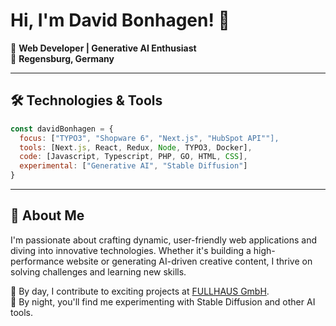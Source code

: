 # Hi, I'm David Bonhagen! 👋

🎯 **Web Developer | Generative AI Enthusiast**  
📍 **Regensburg, Germany**

---

## 🛠️ Technologies & Tools

```javascript
const davidBonhagen = {
  focus: ["TYPO3", "Shopware 6", "Next.js", "HubSpot API""],  
  tools: [Next.js, React, Redux, Node, TYPO3, Docker],
  code: [Javascript, Typescript, PHP, GO, HTML, CSS],
  experimental: ["Generative AI", "Stable Diffusion"]
}
```

---

## 🌟 About Me

I'm passionate about crafting dynamic, user-friendly web applications and diving into innovative technologies. Whether it's building a high-performance website or generating AI-driven creative content, I thrive on solving challenges and learning new skills.  

💼 By day, I contribute to exciting projects at [FULLHAUS GmbH](https://www.fullhaus.de).  
🌌 By night, you'll find me experimenting with Stable Diffusion and other AI tools.  
